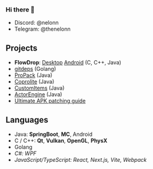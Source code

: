 ### Hi there 👋

- Discord: @nelonn
- Telegram: @thenelonn

## Projects

- **FlowDrop**: [Desktop](https://github.com/noseam-env/flowdrop-qt) [Android](https://github.com/noseam-env/flowdrop-android) (C, C++, Java)
- [gitdeps](https://github.com/Nelonn/gitdeps) (Golang)
- [ProPack](https://github.com/Nelonn/ProPack) (Java)
- [Coprolite](https://github.com/Nelonn/coprolite) (Java)
- [CustomItems](https://github.com/Nelonn/CustomItems) (Java)
- [ActorEngine](https://github.com/Nelonn/ActorEngine) (Java)
- [Ultimate APK patching guide](https://github.com/Nelonn/ultimate-apk-patching-guide)

## Languages

- Java: **SpringBoot**, **MC**, Android
- C / C++: **Qt**, **Vulkan**, **OpenGL**, **PhysX**
- Golang
- _C#: WPF_
- _JavaScript/TypeScript: React, Next.js, Vite, Webpack_
